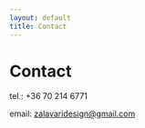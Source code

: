 ```yaml
---
layout: default
title: Contact
---
```


# Contact

tel.: +36 70 214 6771

email: zalavaridesign@gmail.com
